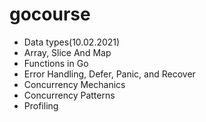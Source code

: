 # gocourse

 - Data types(10.02.2021)
 - Array, Slice And Map
 - Functions in Go
 - Error Handling, Defer, Panic, and Recover
 - Concurrency Mechanics  
 - Concurrency Patterns
 - Profiling